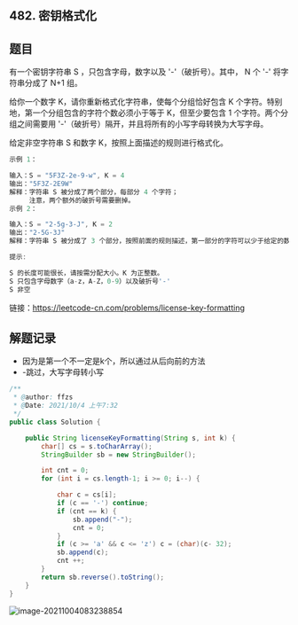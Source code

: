 ## 482. 密钥格式化

## 题目

有一个密钥字符串 S ，只包含字母，数字以及 '-'（破折号）。其中， N 个 '-' 将字符串分成了 N+1 组。

给你一个数字 K，请你重新格式化字符串，使每个分组恰好包含 K 个字符。特别地，第一个分组包含的字符个数必须小于等于 K，但至少要包含 1 个字符。两个分组之间需要用 '-'（破折号）隔开，并且将所有的小写字母转换为大写字母。

给定非空字符串 S 和数字 K，按照上面描述的规则进行格式化。

```java
示例 1：

输入：S = "5F3Z-2e-9-w", K = 4
输出："5F3Z-2E9W"
解释：字符串 S 被分成了两个部分，每部分 4 个字符；
     注意，两个额外的破折号需要删掉。
示例 2：

输入：S = "2-5g-3-J", K = 2
输出："2-5G-3J"
解释：字符串 S 被分成了 3 个部分，按照前面的规则描述，第一部分的字符可以少于给定的数量，其余部分皆为 2 个字符。
```



```java
提示:

S 的长度可能很长，请按需分配大小。K 为正整数。
S 只包含字母数字（a-z，A-Z，0-9）以及破折号'-'
S 非空
```


链接：https://leetcode-cn.com/problems/license-key-formatting

## 解题记录

+ 因为是第一个不一定是k个，所以通过从后向前的方法
+ -跳过，大写字母转小写

```java
/**
 * @author: ffzs
 * @Date: 2021/10/4 上午7:32
 */
public class Solution {

    public String licenseKeyFormatting(String s, int k) {
        char[] cs = s.toCharArray();
        StringBuilder sb = new StringBuilder();

        int cnt = 0;
        for (int i = cs.length-1; i >= 0; i--) {

            char c = cs[i];
            if (c == '-') continue;
            if (cnt == k) {
                sb.append("-");
                cnt = 0;
            }
            if (c >= 'a' && c <= 'z') c = (char)(c- 32);
            sb.append(c);
            cnt ++;
        }
        return sb.reverse().toString();
    }
}

```

![image-20211004083238854](https://gitee.com/ffzs/picture_go/raw/master/img/image-20211004083238854.png)
